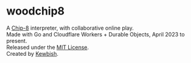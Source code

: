 # woodchip8

A [Chip-8](https://en.wikipedia.org/wiki/CHIP-8) interpreter, with collaborative online play.  
Made with Go and Cloudflare Workers + Durable Objects, April 2023 to present.  
Released under the [MIT License](./LICENSE).  
Created by [Kewbish](https://github.com/kewbish).
